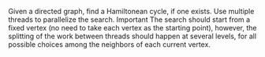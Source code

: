 Given a directed graph, find a Hamiltonean cycle, if one exists. Use multiple threads to parallelize the search. Important The search should start from a fixed vertex (no need to take each vertex as the starting point), however, the splitting of the work between threads should happen at several levels, for all possible choices among the neighbors of each current vertex.
